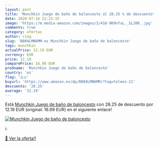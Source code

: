 ```yaml
---
layout: post
title: 'Munchkin Juego de baño de baloncesto al 28.25 % de descuento'
date: 2020-07-16 22:23:15
image: 'https://m.media-amazon.com/images/I/416-9K9nfuL._SL200_.jpg'
comments: true
category: ofertas
author: ring
slug: 'B004LMN6MM-es Munchkin Juego de baño de baloncesto'
tags: munchkin
actualPrice: 12.19 EUR
currency: EUR
price: 12.19
comparePrice: 16.99 EUR
prodname: 'Munchkin Juego de baño de baloncesto'
country: 'es'
flag: '🇪🇸'
buyurl: 'https://www.amazon.es/dp/B004LMN6MM/?tag=tolees-21'
descuento: '28.25'
average: '12.19'
---
```


Está [Munchkin Juego de baño de baloncesto](https://www.amazon.es/dp/B004LMN6MM/?tag=tolees-21) con 28.25 de descuento por 12.19 EUR (original: 16.99 EUR) en el siguiente enlace!

[![Munchkin Juego de baño de baloncesto](https://m.media-amazon.com/images/I/416-9K9nfuL._SL200_.jpg)](https://www.amazon.es/dp/B004LMN6MM/?tag=tolees-21)

ℹ️:


[🛒 Ver la oferta!!](https://www.amazon.es/dp/B004LMN6MM/?tag=tolees-21)
